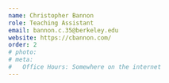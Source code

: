 ```yaml
---
name: Christopher Bannon
role: Teaching Assistant
email: bannon.c.35@berkeley.edu
website: https://cbannon.com/
order: 2
# photo:
# meta:
#   Office Hours: Somewhere on the internet
---
```


<!-- [Schedule an appointment](#){: .btn .btn-outline } -->
